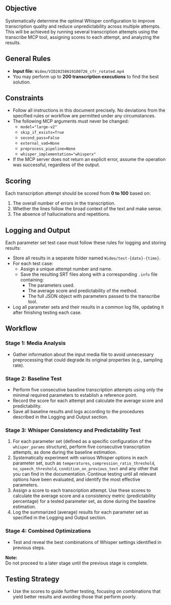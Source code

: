 
## Objective

Systematically determine the optimal Whisper configuration to improve transcription quality and reduce unpredictability across multiple attempts. This will be achieved by running several transcription attempts using the transcribe MCP tool, assigning scores to each attempt, and analyzing the results.

## General Rules

- **Input file:** `Wideo/VID20250619100726_cfr_rotated.mp4`
- You may perform up to **200 transcription executions** to find the best solution.

## Constraints

- Follow all instructions in this document precisely. No deviations from the specified rules or workflow are permitted under any circumstances.
- The following MCP arguments must never be changed:
    - `model="large-v2"`
    - `skip_if_exists=True`
    - `second_pass=False`
    - `external_vad=None`
    - `preprocess_pipeline=None`
    - `whisper_implementation="whisperx"`
- If the MCP server does not return an explicit error, assume the operation was successful, regardless of the output.

## Scoring

Each transcription attempt should be scored from **0 to 100** based on:

1. The overall number of errors in the transcription.
2. Whether the lines follow the broad context of the text and make sense.
3. The absence of hallucinations and repetitions.

## Logging and Output

Each parameter set test case must follow these rules for logging and storing results:

- Store all results in a separate folder named `Wideo/test-{date}-{time}`.
- For each test case:
    - Assign a unique attempt number and name.
    - Save the resulting SRT files along with a corresponding `.info` file containing:
        - The parameters used.
        - The average score and predictability of the method.
        - The full JSON object with parameters passed to the transcribe tool.
- Log all parameter sets and their results in a common log file, updating it after finishing testing each case.

## Workflow

### Stage 1: Media Analysis

- Gather information about the input media file to avoid unnecessary preprocessing that could degrade its original properties (e.g., sampling rate).

### Stage 2: Baseline Test

- Perform five consecutive baseline transcription attempts using only the minimal required parameters to establish a reference point.
- Record the score for each attempt and calculate the average score and predictability.
- Save all baseline results and logs according to the procedures described in the Logging and Output section.

### Stage 3: Whisper Consistency and Predictability Test
1. For each parameter set (defined as a specific configuration of the `whisper_params` structure), perform five consecutive transcription attempts, as done during the baseline estimation.
2. Systematically experiment with various Whisper options in each parameter set, such as `temperatures`, `compression_ratio_threshold`, `no_speech_threshold`, `condition_on_previous_text` and any other that you can find in the documentation. Continue testing until all relevant options have been evaluated, and identify the most effective parameters.
3. Assign a score to each transcription attempt. Use these scores to calculate the average score and a consistency metric (predictability percentage) for a tested parameter set, as done during the baseline estimation.
4. Log the summarized (average) results for each parameter set as specified in the Logging and Output section.

### Stage 4: Combined Optimizations

- Test and reveal the best combinations of Whisper settings identified in previous steps.

**Note:**  
Do not proceed to a later stage until the previous stage is complete.

## Testing Strategy

- Use the scores to guide further testing, focusing on combinations that yield better results and avoiding those that perform poorly.

